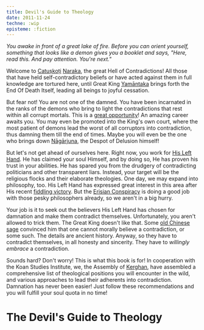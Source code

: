 ```yaml
---
title: Devil's Guide to Theology
date: 2011-11-24
techne: :wip
episteme: :fiction
---
```


*You awake in front of a great lake of fire. Before you can orient yourself,
something that looks like a demon gives you a booklet and says, "Here, read
this. And pay attention. You're next."*

Welcome to [Catuṣkoṭi][Catuskoti] [Naraka][], the great Hell of Contradictions!
All those that have held self-contradictory beliefs or have acted against them
in full knowledge are tortured here, until Great King [Yamāntaka][Yamantaka]
brings forth the End Of Death Itself, leading all beings to joyful cessation.

But fear not! You are not one of the damned. You have been incarnated in the
ranks of the demons who bring to light the contradictions that rest within all
corrupt mortals. This is a [great opportunity][Hell Employee]! An amazing career
awaits you. You may even be promoted into the King's own court, where the most
patient of demons lead the worst of all corruptors into contradiction, thus
damning them till the end of times. Maybe you will even be the one who brings
down [Nāgārjuna][Nagarjuna], the Despot of Delusion himself!

But let's not get ahead of ourselves here. Right now, you work for
[His Left Hand][Satan]. He has claimed your soul Himself, and by doing so, He
has proven his trust in your abilities. He has spared you from the drudgery of
contradicting politicians and other transparent liars. Instead, your target will
be the religious flocks and their elaborate theologies. One day, we may expand
into philosophy, too. His Left Hand has expressed great interest in this area
after His recent [fiddling victory][Devil Pascal]. But the
[Erisian Conspiracy][Discordianism] is doing a good job with those pesky
philosophers already, so we aren't in a big hurry.

Your job is it to seek out the believers His Left Hand has chosen for damnation
and make them contradict themselves. Unfortunately, you aren't allowed to trick
them. The Great King doesn't like that. Some [old Chinese sage][Wang Yangming]
convinced him that one cannot morally believe a contradiction, or some such. The
details are ancient history. Anyway, so they have to contradict themselves, in
all honesty and sincerity. They have to *willingly embrace* a contradiction.

Sounds hard? Don't worry! This is what this book is for! In cooperation with the
Koan Studies Institute, we, the Assembly of [Kerghan][], have assembled a
comprehensive list of theological positions you will encounter in the wild, and
various approaches to lead their adherents into contradiction. Damnation has
never been easier! Just follow these recommendations and you will fulfill your
soul quota in no time!

# The Devil's Guide to Theology

[Catuskoti]: http://en.wikipedia.org/wiki/Catu%E1%B9%A3ko%E1%B9%ADi
[Naraka]: http://en.wikipedia.org/wiki/Naraka
[Yamantaka]: http://en.wikipedia.org/wiki/Yamantaka
[Hell Employee]: http://feelafraidcomic.com/60.php
[Nagarjuna]: http://en.wikipedia.org/wiki/Nagarjuna
[Satan]: http://en.wikipedia.org/wiki/Satan
[Devil Pascal]: http://squid314.livejournal.com/301735.html
[Discordianism]: http://en.wikipedia.org/wiki/Discordianism
[Wang Yangming]: http://www.iep.utm.edu/wangyang/#H4
[Kerghan]: http://www.youtube.com/watch?v=cMZi217RUUY
